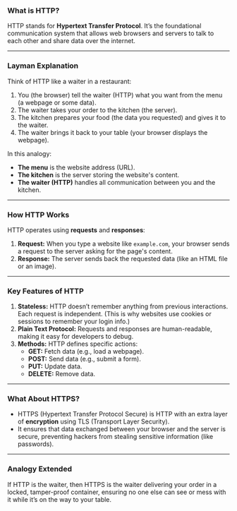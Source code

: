 ### **What is HTTP?**

HTTP stands for **Hypertext Transfer Protocol**. It’s the foundational communication system that allows web browsers and servers to talk to each other and share data over the internet.

---

### **Layman Explanation**

Think of HTTP like a waiter in a restaurant:
1. You (the browser) tell the waiter (HTTP) what you want from the menu (a webpage or some data).
2. The waiter takes your order to the kitchen (the server).
3. The kitchen prepares your food (the data you requested) and gives it to the waiter.
4. The waiter brings it back to your table (your browser displays the webpage).

In this analogy:
- **The menu** is the website address (URL).
- **The kitchen** is the server storing the website's content.
- **The waiter (HTTP)** handles all communication between you and the kitchen.

---

### **How HTTP Works**

HTTP operates using **requests** and **responses**:
1. **Request:** When you type a website like `example.com`, your browser sends a request to the server asking for the page's content.
2. **Response:** The server sends back the requested data (like an HTML file or an image).

---

### **Key Features of HTTP**
1. **Stateless:** HTTP doesn’t remember anything from previous interactions. Each request is independent. (This is why websites use cookies or sessions to remember your login info.)
2. **Plain Text Protocol:** Requests and responses are human-readable, making it easy for developers to debug.
3. **Methods:** HTTP defines specific actions:
   - **GET:** Fetch data (e.g., load a webpage).
   - **POST:** Send data (e.g., submit a form).
   - **PUT:** Update data.
   - **DELETE:** Remove data.

---

### **What About HTTPS?**
- HTTPS (Hypertext Transfer Protocol Secure) is HTTP with an extra layer of **encryption** using TLS (Transport Layer Security).
- It ensures that data exchanged between your browser and the server is secure, preventing hackers from stealing sensitive information (like passwords).

---

### **Analogy Extended**
If HTTP is the waiter, then HTTPS is the waiter delivering your order in a locked, tamper-proof container, ensuring no one else can see or mess with it while it’s on the way to your table.

